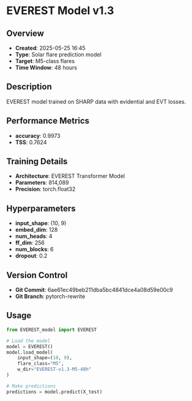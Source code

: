# EVEREST Model v1.3

## Overview
- **Created**: 2025-05-25 16:45
- **Type**: Solar flare prediction model
- **Target**: M5-class flares
- **Time Window**: 48 hours

## Description
EVEREST model trained on SHARP data with evidential and EVT losses.

## Performance Metrics
- **accuracy**: 0.9973
- **TSS**: 0.7624


## Training Details
- **Architecture**: EVEREST Transformer Model
- **Parameters**: 814,089
- **Precision**: torch.float32

## Hyperparameters
- **input_shape**: (10, 9)
- **embed_dim**: 128
- **num_heads**: 4
- **ff_dim**: 256
- **num_blocks**: 6
- **dropout**: 0.2

## Version Control
- **Git Commit**: 6ae61ec49beb211dba5bc4841dce4a08d59e00c9
- **Git Branch**: pytorch-rewrite

## Usage
```python
from EVEREST_model import EVEREST

# Load the model
model = EVEREST()
model.load_model(
    input_shape=(10, 9),
    flare_class="M5",
    w_dir="EVEREST-v1.3-M5-48h"
)

# Make predictions
predictions = model.predict(X_test)
```
